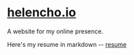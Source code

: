 # [helencho.io](http://helencho.io/) 

A website for my online presence. 

Here's my resume in markdown -- [resume](./resume.md)